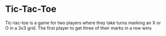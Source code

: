 # Tic-Tac-Toe
Tic-tac-toe is a game for two players where they take turns marking an X or O in a 3x3 grid. The first player to get three of their marks in a row wins
